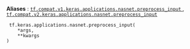 **Aliases** : [ `tf.compat.v1.keras.applications.nasnet.preprocess_input` ](/api_docs/python/tf/keras/applications/nasnet/preprocess_input), [ `tf.compat.v2.keras.applications.nasnet.preprocess_input` ](/api_docs/python/tf/keras/applications/nasnet/preprocess_input)

```
 tf.keras.applications.nasnet.preprocess_input(
    *args,
    **kwargs
)
 
```

